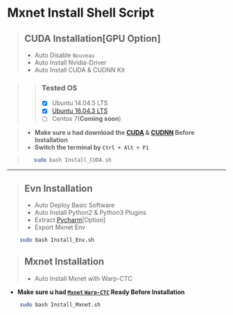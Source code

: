 # Mxnet Install Shell Script

> ## CUDA Installation[GPU Option]
> * Auto Disable `Nouveau`
> * Auto Install Nvidia-Driver
> * Auto Install CUDA & CUDNN Kit

> > ### Tested OS
> > - [x] Ubuntu 14.04.5 LTS
> > - [x] [Ubuntu 16.04.3 LTS](https://www.ubuntu.com/download/desktop)
> > - [ ] Centos 7(**Coming soon**)

> * **Make sure u had download the [CUDA](https://developer.nvidia.com/cuda-toolkit-archive) &amp; [CUDNN](https://developer.nvidia.com/rdp/cudnn-download) Before Installation**  
> * **Switch the terminal by `Ctrl + Alt + F1`**

> ```bash
>    sudo bash Install_CUDA.sh
> ```

----

> ## Evn Installation
> * Auto Deploy Basic Software
> * Auto Install Python2 & Python3 Plugins
> * Extract [Pycharm](https://www.jetbrains.com/pycharm/)[Option]
> * Export Mxnet Env

```bash
    sudo bash Install_Env.sh
```

> ## Mxnet Installation
> * Auto Install Mxnet with Warp-CTC

* **Make sure u had [`Mxnet` `Warp-CTC`](https://github.com/alues/Mxnet_Install_Script/blob/master/Mxnet/Readme.md) Ready Before Installation**

```bash
    sudo bash Install_Mxnet.sh
```
